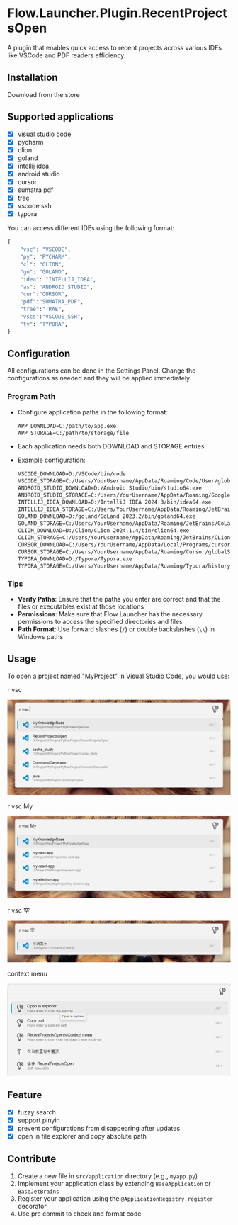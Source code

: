 # Flow.Launcher.Plugin.RecentProjectsOpen

A plugin that enables quick access to recent projects across various IDEs like VSCode and PDF readers efficiency.

## Installation

Download from the store

## Supported applications

- [x] visual studio code
- [x] pycharm
- [x] clion
- [x] goland
- [x] intellij idea
- [x] android studio
- [x] cursor
- [x] sumatra pdf
- [x] trae
- [x] vscode ssh
- [x] typora

You can access different IDEs using the following format:

```python
{
    "vsc": "VSCODE",
    "py": "PYCHARM",
    "cl": "CLION",
    "go": "GOLAND",
    "idea": "INTELLIJ_IDEA",
    "as": "ANDROID_STUDIO",
    "cur":"CURSOR",
    "pdf":"SUMATRA_PDF",
    "trae":"TRAE",
    "vscs":"VSCODE_SSH",
    "ty": "TYPORA",
}
```

## Configuration

All configurations can be done in the Settings Panel. Change the configurations as needed and they will be applied immediately.

### Program Path

- Configure application paths in the following format:

   ```plaintext
   APP_DOWNLOAD=C:/path/to/app.exe
   APP_STORAGE=C:/path/to/storage/file
   ```

- Each application needs both DOWNLOAD and STORAGE entries
- Example configuration:

   ```plaintext
   VSCODE_DOWNLOAD=D:/VSCode/bin/code
   VSCODE_STORAGE=C:/Users/YourUsername/AppData/Roaming/Code/User/globalStorage/storage.json
   ANDROID_STUDIO_DOWNLOAD=D:/Android Studio/bin/studio64.exe
   ANDROID_STUDIO_STORAGE=C:/Users/YourUsername/AppData/Roaming/Google/AndroidStudio2024.1/options/recentProjects.xml
   INTELLIJ_IDEA_DOWNLOAD=D:/IntelliJ IDEA 2024.3/bin/idea64.exe
   INTELLIJ_IDEA_STORAGE=C:/Users/YourUsername/AppData/Roaming/JetBrains/IntelliJIdea2024.3/options/recentProjects.xml
   GOLAND_DOWNLOAD=D:/goland/GoLand 2023.2/bin/goland64.exe
   GOLAND_STORAGE=C:/Users/YourUsername/AppData/Roaming/JetBrains/GoLand2023.2/options/recentProjects.xml
   CLION_DOWNLOAD=D:/Clion/CLion 2024.1.4/bin/clion64.exe
   CLION_STORAGE=C:/Users/YourUsername/AppData/Roaming/JetBrains/CLion2024.1/options/recentProjects.xml
   CURSOR_DOWNLOAD=C:/Users/YourUsername/AppData/Local/Programs/cursor/Cursor.exe
   CURSOR_STORAGE=C:/Users/YourUsername/AppData/Roaming/Cursor/globalStorage/storage.json
   TYPORA_DOWNLOAD=D:/Typora/Typora.exe
   TYPORA_STORAGE=C:/Users/YourUsername/AppData/Roaming/Typora/history.data
   ```

### Tips

- **Verify Paths**: Ensure that the paths you enter are correct and that the files or executables exist at those locations
- **Permissions**: Make sure that Flow Launcher has the necessary permissions to access the specified directories and files
- **Path Format**: Use forward slashes (`/`) or double backslashes (`\\`) in Windows paths

## Usage

To open a project named "MyProject" in Visual Studio Code, you would use:

r vsc

![1733284352742](image/README/1733284352742.png)

r vsc My

![1733284374591](image/README/1733284374591.png)

r vsc 空

![1733284760505](image/README/1733284760505.png)

context menu

![1742873448581](image/README/1742873448581.png)

## Feature

- [x] fuzzy search
- [x] support pinyin
- [x] prevent configurations from disappearing after updates
- [x] open in file explorer and copy absolute path

## Contribute

1. Create a new file in `src/application` directory (e.g., `myapp.py`)
2. Implement your application class by extending `BaseApplication` or `BaseJetBrains`
3. Register your application using the `@ApplicationRegistry.register` decorator
4. Use pre commit to check and format code
